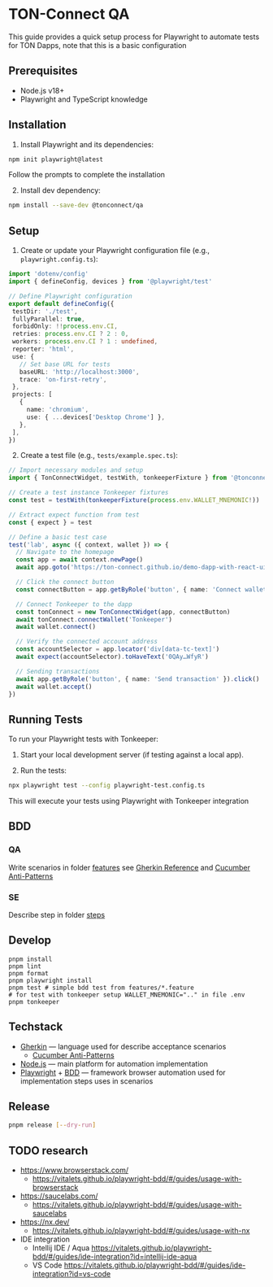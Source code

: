 # TON-Connect QA

This guide provides a quick setup process for Playwright to automate tests for TON Dapps, note that this is a basic configuration

## Prerequisites

- Node.js v18+
- Playwright and TypeScript knowledge

## Installation

1. Install Playwright and its dependencies:

```bash
npm init playwright@latest
```

Follow the prompts to complete the installation


2. Install dev dependency:

```bash
npm install --save-dev @tonconnect/qa
```

## Setup

1. Create or update your Playwright configuration file (e.g., `playwright.config.ts`):

```typescript
import 'dotenv/config'
import { defineConfig, devices } from '@playwright/test'

// Define Playwright configuration
export default defineConfig({
 testDir: './test',
 fullyParallel: true,
 forbidOnly: !!process.env.CI,
 retries: process.env.CI ? 2 : 0,
 workers: process.env.CI ? 1 : undefined,
 reporter: 'html',
 use: {
   // Set base URL for tests
   baseURL: 'http://localhost:3000',
   trace: 'on-first-retry',
 },
 projects: [
   {
     name: 'chromium',
     use: { ...devices['Desktop Chrome'] },
   },
 ],
})
```

2. Create a test file (e.g., `tests/example.spec.ts`):

```typescript
// Import necessary modules and setup
import { TonConnectWidget, testWith, tonkeeperFixture } from '@tonconnect/qa'

// Create a test instance Tonkeeper fixtures
const test = testWith(tonkeeperFixture(process.env.WALLET_MNEMONIC!))

// Extract expect function from test
const { expect } = test

// Define a basic test case
test('lab', async ({ context, wallet }) => {
  // Navigate to the homepage
  const app = await context.newPage()
  await app.goto('https://ton-connect.github.io/demo-dapp-with-react-ui/')

  // Click the connect button
  const connectButton = app.getByRole('button', { name: 'Connect wallet to send the transaction' })

  // Connect Tonkeeper to the dapp
  const tonConnect = new TonConnectWidget(app, connectButton)
  await tonConnect.connectWallet('Tonkeeper')
  await wallet.connect()

  // Verify the connected account address
  const accountSelector = app.locator('div[data-tc-text]')
  await expect(accountSelector).toHaveText('0QAy…WfyR')

  // Sending transactions
  await app.getByRole('button', { name: 'Send transaction' }).click()
  await wallet.accept()
})
```

## Running Tests

To run your Playwright tests with Tonkeeper:

1. Start your local development server (if testing against a local app).

2. Run the tests:

```bash
npx playwright test --config playwright-test.config.ts
```

This will execute your tests using Playwright with Tonkeeper integration


## BDD
### QA

Write scenarios in folder [features](features) see [Gherkin Reference](https://cucumber.io/docs/gherkin/reference/) and [Cucumber Anti-Patterns](https://www.thinkcode.se/blog/2016/06/22/cucumber-antipatterns)

### SE

Describe step in folder [steps](steps)

## Develop

```shell
pnpm install
pnpm lint
pnpm format
pnpm playwright install
pnpm test # simple bdd test from features/*.feature
# for test with tonkeeper setup WALLET_MNEMONIC=".." in file .env
pnpm tonkeeper
```

## Techstack

- [Gherkin](https://cucumber.io/docs/gherkin/) — language used for describe acceptance scenarios 
  - [Cucumber Anti-Patterns](https://www.thinkcode.se/blog/2016/06/22/cucumber-antipatterns)
- [Node.js](https://nodejs.org/) — main platform for automation implementation
- [Playwright](https://playwright.dev/) + [BDD](https://vitalets.github.io/playwright-bdd/) — framework browser automation used for implementation steps uses in scenarios


## Release

```bash
pnpm release [--dry-run]
```

## TODO research

- https://www.browserstack.com/
  - https://vitalets.github.io/playwright-bdd/#/guides/usage-with-browserstack
- https://saucelabs.com/
  - https://vitalets.github.io/playwright-bdd/#/guides/usage-with-saucelabs
- https://nx.dev/
  - https://vitalets.github.io/playwright-bdd/#/guides/usage-with-nx
- IDE integration
  - Intellij IDE / Aqua https://vitalets.github.io/playwright-bdd/#/guides/ide-integration?id=intellij-ide-aqua
  - VS Code https://vitalets.github.io/playwright-bdd/#/guides/ide-integration?id=vs-code
